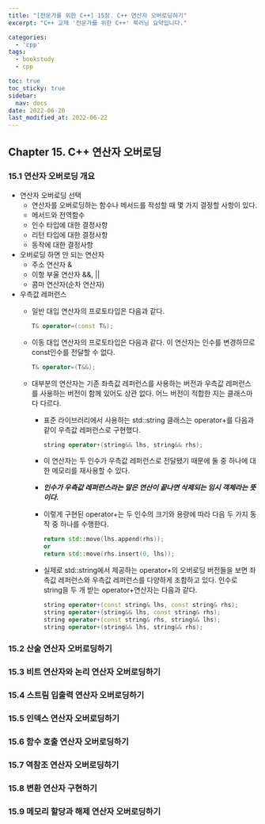 ```yaml
---
title: "[전문가를 위한 C++] 15장. C++ 연산자 오버로딩하기"
excerpt: "C++ 교재 '전문가를 위한 C++' 북러닝 요약입니다."

categories:
  - 'cpp'
tags:
  - bookstudy
  - cpp

toc: true
toc_sticky: true
sidebar:
  nav: docs
date: 2022-06-20
last_modified_at: 2022-06-22
---
```



## Chapter 15. C++ 연산자 오버로딩 

### 15.1 연산자 오버로딩 개요

* 연산자 오버로딩 선택 
  * 연산자를 오버로딩하는 함수나 메서드를 작성할 때 몇 가지 결정할 사항이 있다.
  * 메서드와 전역함수
  * 인수 타입에 대한 결정사항
  * 리턴 타입에 대한 결정사항
  * 동작에 대한 결정사항
* 오버로딩 하면 안 되는 연산자
  * 주소 연산자 &
  * 이항 부울 연산자 &&, ||
  * 콤마 연산자(순차 연산자)
* 우측값 레퍼런스 
  * 일반 대입 연산자의 프로토타입은 다음과 같다.
    
    ```cpp
    T& operator=(const T&);
    ```
  * 이동 대입 연산자의 프로토타입은 다음과 같다. 이 연산자는 인수를 변경하므로 const인수를 전달할 수 없다.
  
    ```cpp
    T& operator=(T&&);
    ```
  * 대부분의 연산자는 기존 좌측값 레퍼런스를 사용하는 버전과 우측값 레퍼런스를 사용하는 버전이 함께 있어도 상관 없다. 어느 버전이 적합한 지는 클래스마다 다르다.
    * 표준 라이브러리에서 사용하는 std::string 클래스는 operator+를 다음과 같이 우측값 레퍼런스로 구현했다.
    
      ```cpp
      string operator+(string&& lhs, string&& rhs);
      ```
    * 이 연산자는 두 인수가 우측값 레퍼런스로 전달됐기 때문에 둘 중 하나에 대한 메모리를 재사용할 수 있다. 
    * ***인수가 우측값 레퍼런스라는 말은 연산이 끝나면 삭제되는 임시 객체라는 뜻이다.***
    * 이렇게 구현된 operator+는 두 인수의 크기와 용량에 따라 다음 두 가지 동작 중 하나를 수행한다.
      
      ```cpp
      return std::move(lhs.append(rhs));
      or 
      return std::move(rhs.insert(0, lhs));
      ```
    * 실제로 std::string에서 제공하는 operator+의 오버로딩 버전들을 보면 좌측값 레퍼런스와 우측값 레퍼런스를 다양하게 조합하고 있다. 인수로 string을 두 개 받는 operator+연산자는 다음과 같다.
    
      ```cpp
      string operator+(const string& lhs, const string& rhs);
      string operator+(string&& lhs, const string& rhs);
      string operator+(const string& rhs, string&& lhs);
      string operator+(string&& lhs, string&& rhs);
      ```

### 15.2 산술 연산자 오버로딩하기

### 15.3 비트 연산자와 논리 연산자 오버로딩하기

### 15.4 스트림 입출력 연산자 오버로딩하기

### 15.5 인덱스 연산자 오버로딩하기 

### 15.6 함수 호출 연산자 오버로딩하기

### 15.7 역참조 연산자 오버로딩하기 

### 15.8 변환 연산자 구현하기 

### 15.9 메모리 할당과 해제 연산자 오버로딩하기

